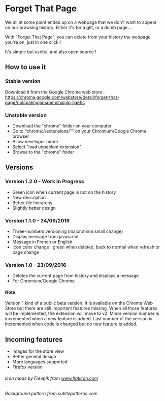 # Forget That Page
We all at some point ended up on a webpage that we don't want to appear on our browsing history. Either it's for a gift, or a dumb page...

With "Forget That Page", you can delete from your history the webpage you're on, just in one click !

It's simple but useful, and also open source !

## How to use it

### Stable version
Download it from the Google Chrome web store :
https://chrome.google.com/webstore/detail/forget-that-page/nolcpahhgjbmaoemlhaiplpjlljaefic

### Unstable version
- Download the "chrome" folder on your computer
- Go to "chrome://extensions/"" on your Chromium/Google Chrome browser
- Allow developer mode
- Select "load unpacked extension"
- Browse to the "chrome" folder

## Versions

### Version 1.2.0 - Work In Progress
- Green icon when current page is not on the history
- New description
- Better file hierarchy
- Slightly better design

### Version 1.1.0 - 24/09/2016
- Three-numbers versioning (major.minor.small change)
- Display message from javascript
- Message in French or English
- Icon color change : green when deleted, back to normal when refresh or page change

### Version 1.0 - 23/09/2016
- Deletes the current page from history and displays a message
- For Chromium/Google Chrome

#### Note
Version 1 kind of a public beta version. It is available on the Chrome Web Store but there are still important features missing. When all those features will be implemented, the extension will move to v2.
Minor version number is incremented when a new feature is added.
Last number of the version is incremented when code is changed but no new feature is added.

## Incoming features
- Images for the store view
- Better general design
- More languages supported
- Firefox version

###### Icon made by Freepik from www.flaticon.com
###### Background pattern from subtlepatterns.com
